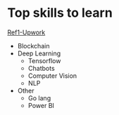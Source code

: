 # Top skills to learn

[Ref1-Upwork](https://www.businessinsider.com/best-freelance-skills-to-get-jobs-upwork-2018?IR=T#4-voice-over-4)
- Blockchain
- Deep Learning
  - Tensorflow
  - Chatbots
  - Computer Vision
  - NLP
- Other
  - Go lang
  - Power BI

